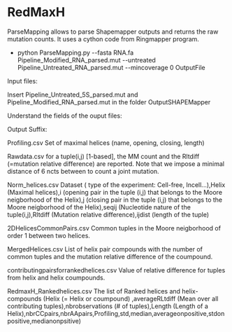 # RedMaxH

ParseMapping allows to parse Shapemapper outputs and returns the raw mutation counts. It uses a cython code from Ringmapper program.

  - python ParseMapping.py --fasta RNA.fa Pipeline_Modified_RNA_parsed.mut --untreated  Pipeline_Untreated_RNA_parsed.mut   --mincoverage 0 OutputFile


Input files:

Insert Pipeline_Untreated_5S_parsed.mut and Pipeline_Modified_RNA_parsed.mut in the folder OutputSHAPEMapper 


Understand the fields of the ouput files:

Output Suffix:

Profiling.csv  Set of maximal helices (name, opening, closing, length)

Rawdata.csv  for a tuple(i,j) [1-based], the MM count and the Rltdiff (=mutation relative difference) are reported. Note that we impose a minimal distance of 6 ncts 
between to count a joint mutation. 


Norm_helices.csv  Dataset ( type of the experiment: Cell-free, Incell...),Helix (Maximal helices),i (opening pair in the tuple (i,j) that belongs to the Moore neigborhood of the Helix),j (closing pair in the tuple (i,j) that belongs to the Moore neigborhood of the Helix),seqij (Nucleotide nature of the tuple(i,j),Rltdiff (Mutation relative difference),ijdist (length of the tuple)

2DHelicesCommonPairs.csv  Common tuples in the Moore neigborhood of order 1 between two helices.

MergedHelices.csv         List of helix pair compounds with the number of common tuples and the mutation relative difference of the coumpound.


contributingpairsforrankedhelices.csv  Value of relative difference for tuples from helix and helix coumpounds.

RedmaxH_Rankedhelices.csv The list of Ranked helices and helix-compounds 
(Helix (= Helix or coumpound) ,averageRLtdiff (Mean over all contributing tuples),nbrobservations (# of tuples),Length (Length of a Helix),nbrCCpairs,nbrAApairs,Profiling,std,median,averageonpositive,stdonpositive,medianonpsitive)

